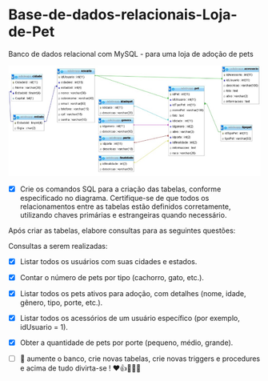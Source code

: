 # Base-de-dados-relacionais-Loja-de-Pet
Banco de dados relacional com MySQL - para uma loja de adoção de pets


![alt text](image.png)

- [x] Crie os comandos SQL para a criação das tabelas, conforme especificado no diagrama. Certifique-se de que todos os relacionamentos entre as tabelas estão definidos corretamente, utilizando chaves primárias e estrangeiras quando necessário.

Após criar as tabelas, elabore consultas para as seguintes questões:

Consultas a serem realizadas:

- [x] Listar todos os usuários com suas cidades e estados.
- [x] Contar o número de pets por tipo (cachorro, gato, etc.).
- [x] Listar todos os pets ativos para adoção, com detalhes (nome, idade, gênero, tipo, porte, etc.).
- [x] Listar todos os acessórios de um usuário específico (por exemplo, idUsuario = 1).
- [x] Obter a quantidade de pets por porte (pequeno, médio, grande).

- [ ] 🚀 aumente o banco, crie novas tabelas, crie novas triggers e procedures e acima de tudo divirta-se ! ❤️👍👩‍💻😁

